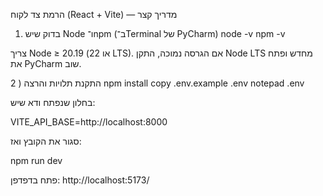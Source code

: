 הרמת צד לקוח (React + Vite) — מדריך קצר
1) בדוק שיש Node ו־npm (ב־Terminal של PyCharm)
node -v
npm -v


צריך Node ≥ 20.19 (או 22 LTS). אם הגרסה נמוכה, התקן Node LTS מחדש ופתח את PyCharm שוב.

2 ) התקנת תלויות והרצה
npm install
copy .env.example .env
notepad .env


בחלון שנפתח ודא שיש:

VITE_API_BASE=http://localhost:8000


סגור את הקובץ ואז:

npm run dev


פתח בדפדפן:
http://localhost:5173/